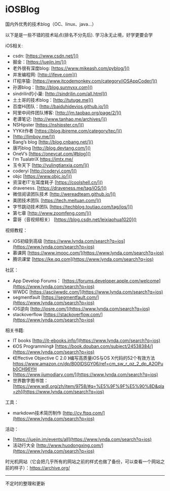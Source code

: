 # iOSBlog
国内外优秀的技术blog（OC、linux、java...）

 以下是是一些不错的技术站点(排名不分先后).  学习永无止境，好学更要会学

iOS相关:

* csdn: [https://www.csdn.net/]()
* 掘金：[https://juejin.im/]()
* 老外很有深度blog: [https://www.mikeash.com/pyblog/]()
* 并发编程网:  [http://ifeve.com]()
* IT程序猿: [https://www.itcodemonkey.com/category/iOSAppCoder/]()
* 孙源blog：[http://blog.sunnyxx.com]()
* sindrilin的小巢:  [http://sindrilin.com/all.html]()
* 土土哥的技术blog：[http://tutuge.me]()
* 百度Hi团队：[http://baiduhidevios.github.io/]()
* 阿里中间件团队博客: [http://jm.taobao.org/page/2/]()
* 老谭笔记: [http://www.tanhao.me/archives/]()
* NSHipster [https://nshipster.cn/]()
* YYKit作者 [https://blog.ibireme.com/category/tec/]()
* [http://limboy.me/]()
* Bang’s blog [http://blog.cnbang.net/]()
* 唐巧blog [http://blog.devtang.com/]()
* OneV’s [https://onevcat.com/#blog]()
* I’m TualatriX [https://imtx.me/ ]()
* 玉令天下 [http://yulingtianxia.com/]()
* coderyi   [http://coderyi.com/]()
* objc  [https://www.objc.io/]()
* 资深老IT’左耳度耗子  [https://coolshell.cn/]()
* draveness.  [https://draveness.me/tag/iOS/]()
* 微信阅读团队技术  [http://wereadteam.github.io/]()
* 美团技术团队 [https://tech.meituan.com/]()
* 字节跳动技术团队 [https://techblog.toutiao.com/tag/ios/]()
* 第七章 [http://www.zoomfeng.com/]()
* 雷哥（音视频相关） [https://blog.csdn.net/leixiaohua1020]()

视频教程：

* iOS初级到高级 [https://www.lynda.com/search?q=ios](https://www.lynda.com/search?q=ios)
* 慕课网 [https://www.imooc.com/](https://www.lynda.com/search?q=ios)
*  腾讯课堂 [https://ke.qq.com](https://www.lynda.com/search?q=ios)

社区：

* App Develop Forums： [https://forums.developer.apple.com/welcome](https://www.lynda.com/search?q=ios)
*  WWDC [https://asciiwwdc.com/](https://www.lynda.com/search?q=ios)
*  segmentfault  [https://segmentfault.com/](https://www.lynda.com/search?q=ios)
*  iOS逆向 [http://iosre.com/](https://www.lynda.com/search?q=ios)
*  stackoverflow [https://stackoverflow.com/](https://www.lynda.com/search?q=ios)

相关书籍:

*  IT books [http://it-ebooks.info/](https://www.lynda.com/search?q=ios)
*  《iOS Programming》    [https://book.douban.com/subject/24538384/](https://www.lynda.com/search?q=ios)
*   《Effective Objective C 2.0 》编写高质量iOS与OS X代码的52个有效方法 [https://www.amazon.cn/dp/B00IDSGY06/ref=cm_sw_r_qz_2_dp_A2OPub0CH96YH
](https://www.lynda.com/search?q=ios)  
*   [https://www.jiumodiary.com/](https://www.lynda.com/search?q=ios)
*   世界数字图书馆：[https://www.wdl.org/zh/item/9758/#q=%E5%9F%9F%E5%90%8D&qla=zh](https://www.lynda.com/search?q=ios)

工具：

*  markdown技术简历制作  [http://cv.ftqq.com/](https://www.lynda.com/search?q=ios)

活动：

*   [https://juejin.im/events/all](https://www.lynda.com/search?q=ios)
*   活动行大全 [http://www.huodongxing.com/](https://www.lynda.com/search?q=ios)

时光机网站（它会把几乎所有的网站之前的样式也做了备份，可以查看一个网站之前的样子）：[https://archive.org/
](https://www.lynda.com/search?q=ios)

---

不定时的整理和更新
